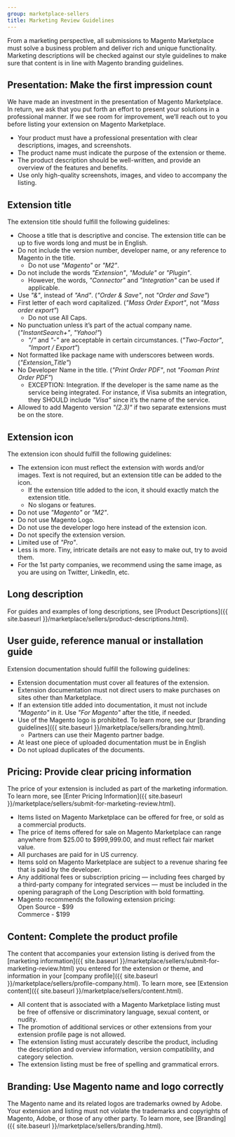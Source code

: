 ```yaml
---
group: marketplace-sellers
title: Marketing Review Guidelines
---
```


From a marketing perspective, all submissions to Magento Marketplace must solve a business problem and deliver rich and unique functionality. Marketing descriptions will be checked against our style guidelines to make sure that content is in line with Magento branding guidelines.

## Presentation: Make the first impression count

We have made an investment in the presentation of Magento Marketplace. In return, we ask that you put forth an effort to present your solutions in a professional manner. If we see room for improvement, we’ll reach out to you before listing your extension on Magento Marketplace.

*  Your product must have a professional presentation with clear descriptions, images, and screenshots.
*  The product name must indicate the purpose of the extension or theme.
*  The product description should be well-written, and provide an overview of the features and benefits.
*  Use only high-quality screenshots, images, and video to accompany the listing.

## Extension title

The extension title should fulfill the following guidelines:

*  Choose a title that is descriptive and concise. The extension title can be up to five words long and must be in English.
*  Do not include the version number, developer name, or any reference to Magento in the title.
   *  Do not use _"Magento"_ or _"M2"_.
*  Do not include the words _"Extension"_, _"Module"_ or _"Plugin"_.
   *  However, the words, _"Connector"_ and _"Integration"_ can be used if applicable.
*  Use _"&"_, instead of _"And"_. (_"Order & Save"_, not _"Order and Save"_)
*  First letter of each word capitalized. (_"Mass Order Export"_, not _"Mass order export"_)
   *  Do not use All Caps.
*  No punctuation unless it’s part of the actual company name. (_"InstantSearch+"_, _"Yahoo!"_)
   *  _"/"_ and _"-"_ are acceptable in certain circumstances. (_"Two-Factor"_, _"Import / Export"_)
*  Not formatted like package name with underscores between words. (_"Extension_Title"_)
*  No Developer Name in the title. (_"Print Order PDF"_, not _"Fooman Print Order PDF"_)
   *  EXCEPTION: Integration. If the developer is the same name as the service being integrated. For instance, if Visa submits an integration, they SHOULD include _"Visa"_ since it’s the name of the service.
*  Allowed to add Magento version _"(2.3)"_ if two separate extensions must be on the store.

## Extension icon

The extension icon should fulfill the following guidelines:

*  The extension icon must reflect the extension with words and/or images.
   Text is not required, but an extension title can be added to the icon.
   *  If the extension title added to the icon, it should exactly match the extension title.
   *  No slogans or features.
*  Do not use _"Magento"_ or _"M2"_.
*  Do not use Magento Logo.
*  Do not use the developer logo here instead of the extension icon.
*  Do not specify the extension version.
*  Limited use of _"Pro"_.
*  Less is more. Tiny, intricate details are not easy to make out, try to avoid them.
*  For the 1st party companies, we recommend using the same image, as you are using on Twitter, LinkedIn, etc.

## Long description

For guides and examples of long descriptions, see [Product Descriptions]({{ site.baseurl }}/marketplace/sellers/product-descriptions.html).

## User guide, reference manual or installation guide

Extension documentation should fulfill the following guidelines:

*  Extension documentation must cover all features of the extension.
*  Extension documentation must not direct users to make purchases on sites other than Marketplace.
*  If an extension title added into documentation, it must not include _"Magento"_ in it. Use _"For Magento"_ after the title, if needed.
*  Use of the Magento logo is prohibited. To learn more, see our [branding guidelines]({{ site.baseurl }}/marketplace/sellers/branding.html).
   *  Partners can use their Magento partner badge.
*  At least one piece of uploaded documentation must be in English
*  Do not upload duplicates of the documents.

## Pricing: Provide clear pricing information

The price of your extension is included as part of the marketing information. To learn more, see [Enter Pricing Information]({{ site.baseurl }}/marketplace/sellers/submit-for-marketing-review.html).

*  Items listed on Magento Marketplace can be offered for free, or sold as a commercial products.
*  The price of items offered for sale on Magento Marketplace can range anywhere from $25.00 to $999,999.00, and must reflect fair market value.
*  All purchases are paid for in US currency.
*  Items sold on Magento Marketplace are subject to a revenue sharing fee that is paid by the developer.
*  Any additional fees or subscription pricing — including fees charged by a third-party company for integrated services — must be included in the opening paragraph of the Long Description with bold formatting.
*  Magento recommends the following extension pricing:<br />
   Open Source - $99<br />
   Commerce - $199

## Content: Complete the product profile

The content that accompanies your extension listing is derived from the [marketing information]({{ site.baseurl }}/marketplace/sellers/submit-for-marketing-review.html) you entered for the extension or theme, and information in your [company profile]({{ site.baseurl }}/marketplace/sellers/profile-company.html). To learn more, see [Extension content]({{ site.baseurl }}/marketplace/sellers/content.html).

*  All content that is associated with a Magento Marketplace listing must be free of offensive or discriminatory language, sexual content, or nudity.
*  The promotion of additional services or other extensions from your extension profile page is not allowed.
*  The extension listing must accurately describe the product, including the description and overview information, version compatibility, and category selection.
*  The extension listing must be free of spelling and grammatical errors.

## Branding: Use Magento name and logo correctly

The Magento name and its related logos are trademarks owned by Adobe. Your extension and listing must not violate the trademarks and copyrights of Magento, Adobe, or those of any other party. To learn more, see [Branding]({{ site.baseurl }}/marketplace/sellers/branding.html).
